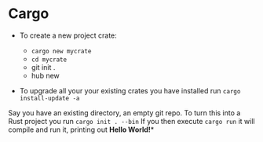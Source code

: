 # Cargo

- To create a new project crate:
  -  ```cargo new mycrate```
  -  ```cd mycrate```
  -  git init .
  -  hub new

- To upgrade all your your existing crates you have installed run ```cargo install-update -a```

Say you have an existing directory, an empty git repo.
To turn this into a Rust project you run ```cargo init . --bin```
If you then execute ```cargo run``` it will compile and run it, printing out **Hello World!***
